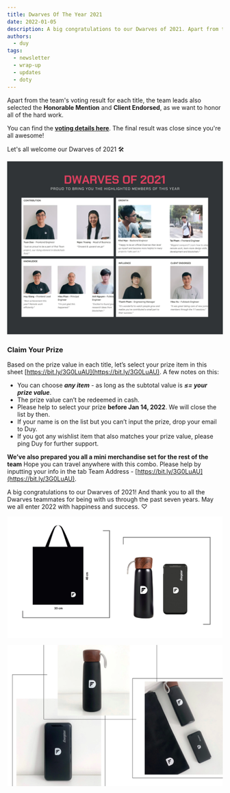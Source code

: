 ```yaml
---
title: Dwarves Of The Year 2021
date: 2022-01-05
description: A big congratulations to our Dwarves of 2021. Apart from the team's voting result for each title, the team leads also selected the Honorable Mention and Client Endorsed, as we want to honor all of the hard work.
authors: 
  - duy
tags: 
  - newsletter
  - wrap-up
  - updates
  - doty
---
```


Apart from the team's voting result for each title, the team leads also selected the **Honorable Mention** and **Client Endorsed**, as we want to honor all of the hard work.

You can find the **[voting details here](https://docs.google.com/spreadsheets/d/1ggaJYllrIg8IK8uFOEqWFoHUATM1BP6ISTrX-emsdIc/edit#gid=0)**. The final result was close since you're all awesome!

Let's all welcome our Dwarves of 2021 🛠

![](assets/2021-dwarves-of-the-year_2021-december-all-hands-meeting_ff19993744fb6047810b5411ce69b707_md5.webp)

### Claim Your Prize
Based on the prize value in each title, let’s select your prize item in this sheet [https://bit.ly/3G0LuAU](https://bit.ly/3G0LuAU). A few notes on this: 

* You can choose ***any item*** - as long as the subtotal value is ***≤= your prize value***. 
* The prize value can’t be redeemed in cash. 
* Please help to select your prize **before Jan 14, 2022**. We will close the list by then.
* If your name is on the list but you can’t input the prize, drop your email to Duy.
* If you got any wishlist item that also matches your prize value, please ping Duy for further support. 

**We’ve also prepared you all a mini merchandise set for the rest of the team**
Hope you can travel anywhere with this combo. Please help by inputting your info in the tab Team Address - [https://bit.ly/3G0LuAU](https://bit.ly/3G0LuAU).

A big congratulations to our Dwarves of 2021! And thank you to all the Dwarves teammates for being with us through the past seven years. May we all enter 2022 with happiness and success. ♡

![merch](assets/2021-dwarves-of-the-year_df-merch.webp)

![real-merch](assets/2021-dwarves-of-the-year_real-merch.webp)